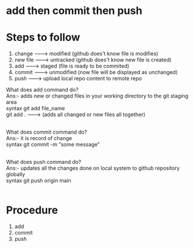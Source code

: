 # add then commit then push
 
# Steps to follow 
1) change ---> modified (github does't know file is modifies)<br>
2) new file ---> untracked (github does't know new file is created)<br>
3) add ---> staged (file is ready to be commited)<br>
4) commit ---> unmodified (now file will be displayed as unchanged)<br> 
5) push ---> upload local repo content to remote repo<br>

<h>What does add command do?</h><br>
Ans:- adds new or changed files in your working directory to the git staging area<br>
syntax git add file_name<br>
       git add .  ---> (adds all changed or new files all together)<br><br>

<h>What does commit command do?</h><br>
Ans:- it is record of change <br>
syntax git commit -m "some message"<br><br>

<h>What does push command do?</h><br>
Ans:- updates all the changes done on local system to github repository globally<br>
syntax git push origin main<br><br>

# Procedure
1) add
2) commit
3) push 
